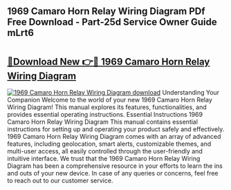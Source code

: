 ## 1969 Camaro Horn Relay Wiring Diagram PDf Free Download - Part-25d Service Owner Guide mLrt6

# <h2><a href="http://dfqhd8z.blite.top/?on=1969+Camaro+Horn+Relay+Wiring+Diagram">🔗Download New 👉🔴 1969 Camaro Horn Relay Wiring Diagram</a></h2>

[![1969 Camaro Horn Relay Wiring Diagram download](https://i.imgur.com/lujVjoI.png)](http://dfqhd8z.blite.top/?on=1969+Camaro+Horn+Relay+Wiring+Diagram)
Understanding Your Companion Welcome to the world of your new 1969 Camaro Horn Relay Wiring Diagram! This manual explores its features, functionalities, and provides essential operating instructions. Essential Instructions 1969 Camaro Horn Relay Wiring Diagram This manual contains essential instructions for setting up and operating your product safely and effectively. 1969 Camaro Horn Relay Wiring Diagram comes with an array of advanced features, including geolocation, smart alerts, customizable themes, and multi-user access, all easily controlled through the user-friendly and intuitive interface. We trust that the 1969 Camaro Horn Relay Wiring Diagram has been a comprehensive resource in your efforts to learn the ins and outs of your new device. In case of any queries or concerns, feel free to reach out to our customer service.
